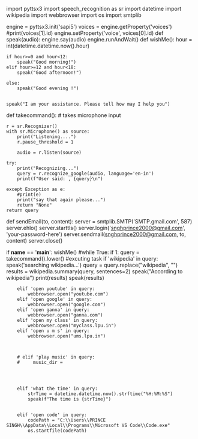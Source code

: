 import pyttsx3
import speech_recognition as sr
import datetime
import wikipedia
import webbrowser
import os
import smtplib



engine = pyttsx3.init('sapi5')
voices = engine.getProperty('voices')
#print(voices[1].id)
engine.setProperty('voice', voices[0].id)
def speak(audio):
    engine.say(audio)
    engine.runAndWait()
def wishMe():
    hour = int(datetime.datetime.now().hour)

    if hour>=0 and hour<12:
        speak("Good morning!")
    elif hour>=12 and hour<18:
        speak("Good afternoon!")

    else:
        speak("Good evening !")


    speak("I am your assistance. Please tell how may I help you")
def takecommand():
    # takes microphone input

    r = sr.Recognizer()
    with sr.Microphone() as source:
        print("Listening....")
        r.pause_threshold = 1

        audio = r.listen(source)

    try:
        print("Recognizing...")
        query = r.recognize_google(audio, language='en-in')
        print(f"User said: , {query}\n")

    except Exception as e:
        #print(e)
        print("say that again please...")
        return "None"
    return query


def sendEmail(to, content):
    server = smtplib.SMTP('SMTP.gmail.com', 587)
    server.ehlo()
    server.starttls()
    server.login('snghprince2000@gmail.com', 'your-password-here')
    server.sendmail(snghprince2000@gmail.com, to, content)
    server.close()

if __name__ == '__main__':
    wishMe()
    #while True:
    if 1:
        query = takecommand().lower()
    #excuting task
        if 'wikipedia' in query:
            speak('searching wikipedia...')
            query = query.replace("wikipedia", "")
            results = wikipedia.summary(query, sentences=2)
            speak("According to wikipedia")
            print(results)
            speak(results)

        elif 'open youtube' in query:
            webbrowser.open("youtube.com")
        elif 'open google' in query:
            webbrowser.open("google.com")
        elif 'open ganna' in query:
            webbrowser.open("ganna.com")
        elif 'open my class' in query:
            webbrowser.open("myclass.lpu.in")
        elif 'open u m s' in query:
            webbrowser.open("ums.lpu.in")



        # elif 'play music' in query:
        #     music_dir =




        elif 'what the time' in query:
            strTime = datetime.datetime.now().strftime("%H:%M:%S")
            speak(f"The time is {strTime}")


        elif 'open code' in query:
            codePath = "C:\\Users\\PRINCE SINGH\\AppData\\Local\\Programs\\Microsoft VS Code\\Code.exe"
            os.startfile(codePath)



